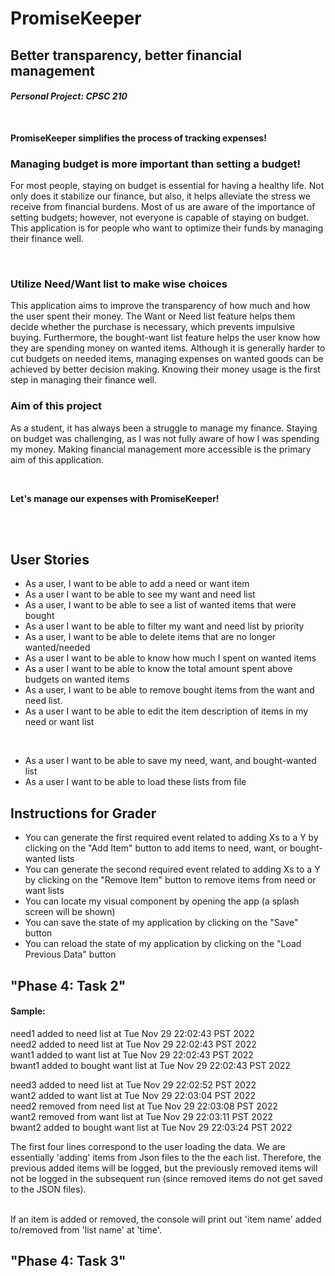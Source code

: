 # PromiseKeeper

## Better transparency, better financial management 
#### *Personal Project: CPSC 210*
<br>

**PromiseKeeper simplifies the process of 
tracking expenses!**

### Managing budget is more important than setting a budget!


<p>For most people, staying on budget is essential for 
having a healthy life.
Not only does it stabilize our finance,
but also, it helps alleviate the stress we receive from
financial burdens. Most of us are aware of the importance 
of setting budgets; 
however, not everyone is capable of staying on budget. 
This application is for people
who want to optimize their funds by managing their finance well. </p>


<br>

### Utilize Need/Want list to make wise choices

<p> This application aims to improve the transparency 
of how much and how the user spent their money. 
The Want or Need list feature helps them decide 
whether the purchase is necessary, 
which prevents impulsive buying. 
Furthermore, the bought-want list feature helps the user know 
how they are spending money on wanted items. 
Although it is generally harder to cut budgets on needed items,
managing expenses on wanted goods can be achieved by better
decision making. Knowing their money usage is the 
first step in managing their finance well.</p>

### Aim of this project 
<p>As a student, it has always been a struggle to manage my finance. 
Staying on budget was challenging, as I was not fully aware of 
how I was spending my money. Making financial management 
more accessible is the primary aim of this application.</p>


<br>

**Let's manage our expenses with PromiseKeeper!**

<br>
<br>

## User Stories 
- As a user, I want to be able to add a need or want item
- As a user I want to be able to see my want and need list
- As a user, I want to be able to see a list of wanted
    items that were bought
- As a user I want to be able to filter my want and need list
  by priority
- As a user, I want to be able to delete items that are
    no longer wanted/needed
- As a user I want to be able to know how much
  I spent on wanted items
- As a user I want to be able to know the total amount spent
  above budgets on wanted items
- As a user, I want to be able to remove bought items from the 
want and need list.
- As a user I want to be able to edit the item description 
of items in my need or want list

<br>

- As a user I want to be able to save 
my need, want, and bought-wanted list
- As a user I want to be able to load these
lists from file

## Instructions for Grader
- You can generate the first required event related to adding 
Xs to a Y by clicking on the "Add Item" button to add items 
to need, want, or bought-wanted lists
- You can generate the second required event related to adding 
Xs to a Y by clicking on the "Remove Item" button to remove items 
from need or want lists
- You can locate my visual component by opening the app
(a splash screen will be shown)
- You can save the state of my application by
clicking on the "Save" button
- You can reload the state of my application by
  clicking on the "Load Previous Data" button


## "Phase 4: Task 2"
#### Sample:
need1 added to need list at Tue Nov 29 22:02:43 PST 2022
<br>
need2 added to need list at Tue Nov 29 22:02:43 PST 2022
<br>
want1 added to want list at Tue Nov 29 22:02:43 PST 2022
<br>
bwant1 added to bought want list at Tue Nov 29 22:02:43 PST 2022
<br>

need3 added to need list at Tue Nov 29 22:02:52 PST 2022
<br>
want2 added to want list at Tue Nov 29 22:03:04 PST 2022
<br>
need2 removed from need list at Tue Nov 29 22:03:08 PST 2022
<br>
want2 removed from want list at Tue Nov 29 22:03:11 PST 2022
<br>
bwant2 added to bought want list at Tue Nov 29 22:03:24 PST 2022

The first four lines correspond to the user loading the data. 
We are essentially 'adding' items from Json files to the 
the each list. 
Therefore, the previous added items 
will be logged, but the previously removed items will not 
be logged in the subsequent run
(since removed items do not get saved to the JSON files).

<br>
If an item is added or removed, the console will print out 
'item name' added to/removed from 'list name' at 'time'. 



## "Phase 4: Task 3"